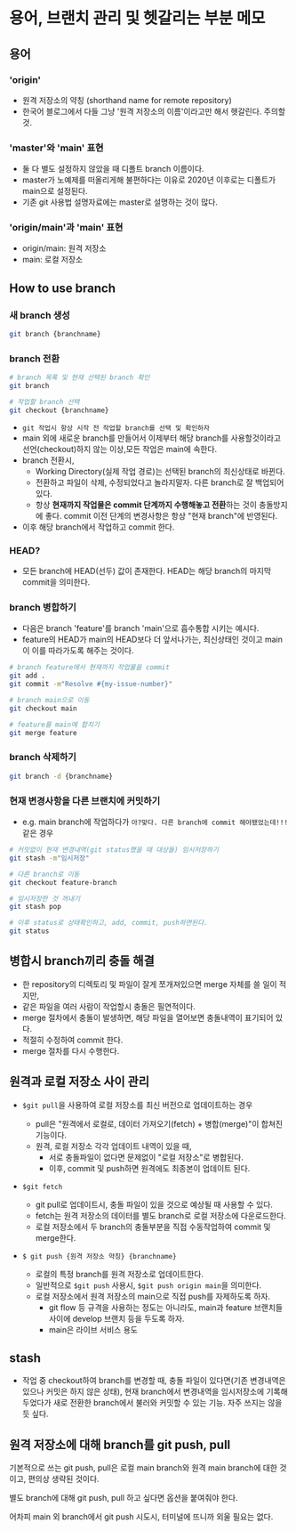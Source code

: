 # 용어, 브랜치 관리 및 헷갈리는 부분 메모

## 용어

### 'origin'

- 원격 저장소의 약칭 (shorthand name for remote repository)
- 한국어 블로그에서 다들 그냥 '원격 저장소의 이름'이라고만 해서 헷갈린다. 주의할 것.

### 'master'와 'main' 표현

- 둘 다 별도 설정하지 않았을 때 디폴트 branch 이름이다.
- master가 노예제를 떠올리게해 불편하다는 이유로 2020년 이후로는 디폴트가 main으로 설정된다.
- 기존 git 사용법 설명자료에는 master로 설명하는 것이 많다.

### 'origin/main'과 'main' 표현

- origin/main: 원격 저장소
- main: 로컬 저장소

## How to use branch

### 새 branch 생성

```sh
git branch {branchname}
```

### branch 전환

```sh
# branch 목록 및 현재 선택된 branch 확인 
git branch

# 작업할 branch 선택
git checkout {branchname}
```

- `git 작업시 항상 시작 전 작업할 branch를 선택 및 확인하자`
- main 외에 새로운 branch를 만들어서 이제부터 해당 branch를 사용할것이라고 선언(checkout)하지 않는 이상,모든 작업은 main에 속한다.
- branch 전환시,
  - Working Directory(실제 작업 경로)는 선택된 branch의 최신상태로 바뀐다.
  - 전환하고 파일이 삭제, 수정되었다고 놀라지말자. 다른 branch로 잘 백업되어 있다.
  - 항상 **현재까지 작업물은 commit 단계까지 수행해놓고 전환**하는 것이 충돌방지에 좋다. commit 이전 단계의 변경사항은 항상 "현재 branch"에 반영된다.
- 이후 해당 branch에서 작업하고 commit 한다.

### HEAD?

- 모든 branch에 HEAD(선두) 값이 존재한다. HEAD는 해당 branch의 마지막 commit을 의미한다.

### branch 병합하기

- 다음은 branch 'feature'를 branch 'main'으로 흡수통합 시키는 예시다.
- feature의 HEAD가 main의 HEAD보다 더 앞서나가는, 최신상태인 것이고 main이 이를 따라가도록 해주는 것이다.

```sh
# branch feature에서 현재까지 작업물을 commit
git add .
git commit -m"Resolve #{my-issue-number}"

# branch main으로 이동
git checkout main

# feature를 main에 합치기
git merge feature
```

### branch 삭제하기

```sh
git branch -d {branchname}
```

### 현재 변경사항을 다른 브랜치에 커밋하기

- e.g. main branch에 작업하다가 `아?맞다. 다른 branch에 commit 해야됐었는데!!!`같은 경우

```sh
# 커밋없이 현재 변경내역(git status했을 때 대상들) 임시저장하기
git stash -m"임시저장"

# 다른 branch로 이동
git checkout feature-branch

# 임시저장한 것 꺼내기
git stash pop

# 이후 status로 상태확인하고, add, commit, push하면된다.
git status
```

## 병합시 branch끼리 충돌 해결

- 한 repository의 디렉토리 및 파일이 잘게 쪼개져있으면 merge 자체를 쓸 일이 적지만,
- 같은 파일을 여러 사람이 작업할시 충돌은 필연적이다.
- merge 절차에서 충돌이 발생하면, 해당 파일을 열어보면 충돌내역이 표기되어 있다.
- 적절히 수정하여 commit 한다.
- merge 절차를 다시 수행한다.

## 원격과 로컬 저장소 사이 관리

- `$git pull`을 사용하여 로컬 저장소를 최신 버전으로 업데이트하는 경우
  - pull은 "원격에서 로컬로, 데이터 가져오기(fetch) + 병합(merge)"이 합쳐진 기능이다.
  - 원격, 로컬 저장소 각각 업데이트 내역이 있을 때,
    - 서로 충돌파일이 없다면 문제없이 "로컬 저장소"로 병합된다.
    - 이후, commit 및 push하면 원격에도 최종본이 업데이트 된다.

- `$git fetch`
  - git pull로 업데이트시, 충돌 파일이 있을 것으로 예상될 때 사용할 수 있다.
  - fetch는 원격 저장소의 데이터를 별도 branch로 로컬 저장소에 다운로드한다.
  - 로컬 저장소에서 두 branch의 충돌부분을 직접 수동작업하여 commit 및 merge한다.

- `$ git push {원격 저장소 약칭} {branchname}`
  - 로컬의 특정 branch를 원격 저장소로 업데이트한다.
  - 일반적으로 `$git push` 사용시, `$git push origin main`을 의미한다.
  - 로컬 저장소에서 원격 저장소의 main으로 직접 push를 자제하도록 하자.
    - git flow 등 규격을 사용하는 정도는 아니라도, main과 feature 브랜치들 사이에 develop 브랜치 등을 두도록 하자.
    - main은 라이브 서비스 용도

## stash

- 작업 중 checkout하여 branch를 변경할 때, 충돌 파일이 있다면(기존 변경내역은 있으나 커밋은 하지 않은 상태), 현재 branch에서 변경내역을 임시저장소에 기록해두었다가 새로 전환한 branch에서 불러와 커밋할 수 있는 기능. 자주 쓰지는 않을 듯 싶다.

## 원격 저장소에 대해 branch를 git push, pull 

기본적으로 쓰는 git push, pull은 로컬 main branch와 원격 main branch에 대한 것이고, 편의상 생략된 것이다.

별도 branch에 대해 git push, pull 하고 싶다면 옵션을 붙여줘야 한다.

어차피 main 외 branch에서 git push 시도시, 터미널에 뜨니까 외울 필요는 없다.
